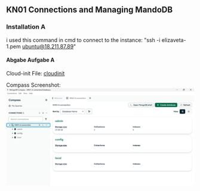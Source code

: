 ## KN01 Connections and Managing MandoDB

### Installation A

i used this command in cmd to connect to the instance: "ssh -i elizaveta-1.pem ubuntu@18.211.87.89"

#### Abgabe Aufgabe A
Cloud-init File: [cloudinit](./cloudinit-mongodb.yaml)

Compass Screenshot:
![KN01CompassConnection](./KN01AStringConnection.png)
